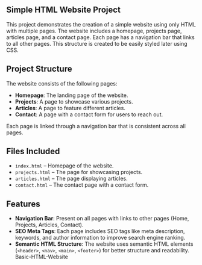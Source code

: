 ## Simple HTML Website Project

This project demonstrates the creation of a simple website using only HTML with multiple pages. The website includes a homepage, projects page, articles page, and a contact page. Each page has a navigation bar that links to all other pages. This structure is created to be easily styled later using CSS.

## Project Structure

The website consists of the following pages:

- **Homepage**: The landing page of the website.
- **Projects**: A page to showcase various projects.
- **Articles**: A page to feature different articles.
- **Contact**: A page with a contact form for users to reach out.

Each page is linked through a navigation bar that is consistent across all pages.

## Files Included

- `index.html` – Homepage of the website.
- `projects.html` – The page for showcasing projects.
- `articles.html` – The page displaying articles.
- `contact.html` – The contact page with a contact form.

## Features

- **Navigation Bar**: Present on all pages with links to other pages (Home, Projects, Articles, Contact).
- **SEO Meta Tags**: Each page includes SEO tags like meta description, keywords, and author information to improve search engine ranking.
- **Semantic HTML Structure**: The website uses semantic HTML elements (`<header>`, `<nav>`, `<main>`, `<footer>`) for better structure and readability.
 Basic-HTML-Website
